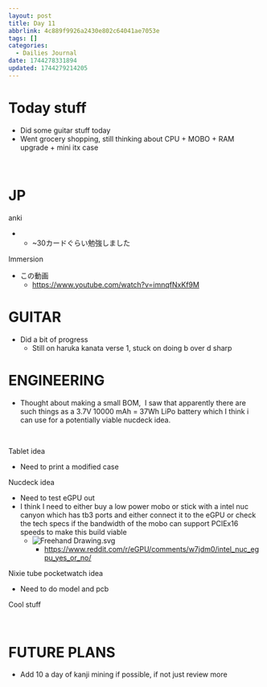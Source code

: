 ```yaml
---
layout: post
title: Day 11
abbrlink: 4c889f9926a2430e802c64041ae7053e
tags: []
categories:
  - Dailies Journal
date: 1744278331894
updated: 1744279214205
---
```


# Today stuff

- Did some guitar stuff today
- Went grocery shopping, still thinking about CPU + MOBO + RAM upgrade + mini itx case

 

# JP

anki

- - \~30カードぐらい勉強しました

Immersion

- この動画
  - <https://www.youtube.com/watch?v=imnqfNxKf9M>

# GUITAR

- Did a bit of progress
  - Still on haruka kanata verse 1, stuck on doing b over d sharp

# ENGINEERING

- Thought about making a small BOM,  I saw that apparently there are such things as a 3.7V 10000 mAh = 37Wh LiPo battery which I think i can use for a potentially viable nucdeck idea.

 

Tablet idea

- Need to print a modified case

Nucdeck idea

- Need to test eGPU out
- I think I need to either buy a low power mobo or stick with a intel nuc canyon which has tb3 ports and either connect it to the eGPU or check the tech specs if the bandwidth of the mobo can support PCIEx16 speeds to make this build viable
  - ![Freehand Drawing.svg](/resources/6ab92379a1e04bef9ca2a671ccfecb28.svg)
    - <https://www.reddit.com/r/eGPU/comments/w7jdm0/intel_nuc_egpu_yes_or_no/>

Nixie tube pocketwatch idea

- Need to do model and pcb

Cool stuff

 

# FUTURE PLANS

- Add 10 a day of kanji mining if possible, if not just review more
